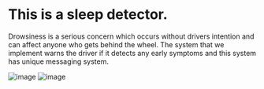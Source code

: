 
# This is a sleep detector. 
Drowsiness is a serious concern which occurs without drivers intention and can affect anyone who gets behind the wheel. The system that we implement warns the driver if it detects any early symptoms and this system has unique messaging system.

![image](https://user-images.githubusercontent.com/72153792/200162919-329d5eaa-200c-4d38-9292-ce30e2f5b944.png)
![image](https://user-images.githubusercontent.com/72153792/200162978-3d9506ef-cc00-4662-b6ab-6ec1f351d714.png)



